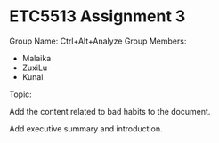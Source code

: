# ETC5513 Assignment 3

Group Name: Ctrl+Alt+Analyze
Group Members:

* Malaika 
* ZuxiLu
* Kunal 

Topic: 

Add the content related to bad habits to the document.

Add executive summary and introduction.


